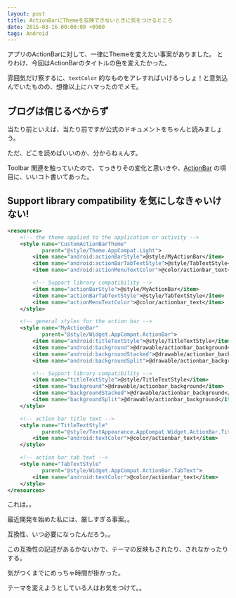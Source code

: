 ```yaml
---
layout: post
title: ActionBarにThemeを反映できないときに気をつけるところ
date: 2015-03-16 00:00:00 +0900
tags: Android
---
```


アプリのActionBarに対して、一律にThemeを変えたい事案がありました。
とりわけ、今回はActionBarのタイトルの色を変えたかった。

雰囲気だけ察するに、`textColor` 的なものをアレすればいけるっしょ！と意気込んでいたものの、想像以上にハマったのでメモ。

## ブログは信じるべからず

当たり前といえば、当たり前ですが公式のドキュメントをちゃんと読みましょう。

ただ、どこを読めばいいのか、分からねぇんす。

Toolbar 関連を触っていたので、てっきりその変化と思いきや、[ActionBar](http://developer.android.com/guide/topics/ui/actionbar.html) の項目に、いいコト書いてあった。

## Support library compatibility を気にしなきゃいけない!

```xml
<resources>
    <!-- the theme applied to the application or activity -->
    <style name="CustomActionBarTheme"
           parent="@style/Theme.AppCompat.Light">
        <item name="android:actionBarStyle">@style/MyActionBar</item>
        <item name="android:actionBarTabTextStyle">@style/TabTextStyle</item>
        <item name="android:actionMenuTextColor">@color/actionbar_text</item>

        <!-- Support library compatibility -->
        <item name="actionBarStyle">@style/MyActionBar</item>
        <item name="actionBarTabTextStyle">@style/TabTextStyle</item>
        <item name="actionMenuTextColor">@color/actionbar_text</item>
    </style>

    <!-- general styles for the action bar -->
    <style name="MyActionBar"
           parent="@style/Widget.AppCompat.ActionBar">
        <item name="android:titleTextStyle">@style/TitleTextStyle</item>
        <item name="android:background">@drawable/actionbar_background</item>
        <item name="android:backgroundStacked">@drawable/actionbar_background</item>
        <item name="android:backgroundSplit">@drawable/actionbar_background</item>

        <!-- Support library compatibility -->
        <item name="titleTextStyle">@style/TitleTextStyle</item>
        <item name="background">@drawable/actionbar_background</item>
        <item name="backgroundStacked">@drawable/actionbar_background</item>
        <item name="backgroundSplit">@drawable/actionbar_background</item>
    </style>

    <!-- action bar title text -->
    <style name="TitleTextStyle"
           parent="@style/TextAppearance.AppCompat.Widget.ActionBar.Title">
        <item name="android:textColor">@color/actionbar_text</item>
    </style>

    <!-- action bar tab text -->
    <style name="TabTextStyle"
           parent="@style/Widget.AppCompat.ActionBar.TabText">
        <item name="android:textColor">@color/actionbar_text</item>
    </style>
</resources>
```

これは。。

最近開発を始めた私には、厳しすぎる事案。。

互換性、いつ必要になったんだろう。。

この互換性の記述があるかないかで、テーマの反映もされたり、されなかったりする。

気がつくまでにめっちゃ時間が掛かった。

テーマを変えようとしている人はお気をつけて。。
